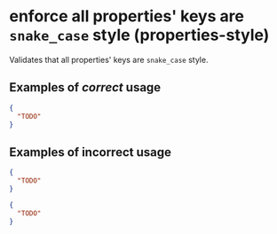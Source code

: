 # enforce all properties' keys are `snake_case` style (properties-style)

Validates that all properties' keys are `snake_case` style.

## Examples of *correct* usage

```json
{
  "TODO"
}
```

## Examples of **incorrect** usage

```json
{
  "TODO"
}
```

```json
{
  "TODO"
}
```
